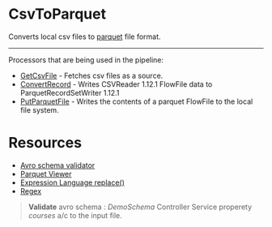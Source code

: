 # CsvToParquet
Converts local csv files to [parquet](https://hackolade.com/help/Parquetschema.html) file format.
<hr/>

Processors that are being used in the pipeline:
- [GetCsvFile](https://nifi.apache.org/docs/nifi-docs/components/org.apache.nifi/nifi-standard-nar/1.5.0/org.apache.nifi.processors.standard.GetFile/index.html) - Fetches csv files as a source.
- [ConvertRecord](https://nifi.apache.org/docs/nifi-docs/components/org.apache.nifi/nifi-standard-nar/1.5.0/org.apache.nifi.processors.standard.ConvertRecord/index.html) - Writes CSVReader 1.12.1 FlowFile data to ParquetRecordSetWriter 1.12.1
- [PutParquetFile](https://nifi.apache.org/docs/nifi-docs/components/org.apache.nifi/nifi-standard-nar/1.6.0/org.apache.nifi.processors.standard.PutFile/) - Writes the contents of a parquet FlowFile to the local file system.


# <b>Resources</b>

- [Avro schema validator](https://json-schema-validator.herokuapp.com/avro.jsp)
- [Parquet Viewer](http://parquet-viewer-online.com/)
- [Expression Language replace()](https://nifi.apache.org/docs/nifi-docs/html/expression-language-guide.html#replace)
- [Regex](https://regex101.com/)

> **Validate** avro schema : *DemoSchema* Controller Service properety *courses* a/c to the input file.
